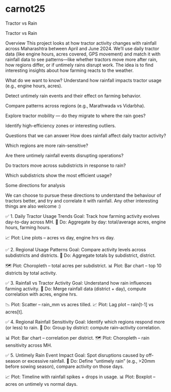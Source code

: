 # carnot25
Tractor vs Rain


Tractor vs Rain

Overview
This project looks at how tractor activity changes with rainfall across Maharashtra between April and June 2024. We’ll use daily tractor data (like engine hours, acres covered, GPS movement) and match it with rainfall data to see patterns—like whether tractors move more after rain, how regions differ, or if untimely rains disrupt work. The idea is to find interesting insights about how farming reacts to the weather.

What do we want to know?
Understand how rainfall impacts tractor usage (e.g., engine hours, acres).


Detect untimely rain events and their effect on farming behavior.


Compare patterns across regions (e.g., Marathwada vs Vidarbha).


Explore tractor mobility — do they migrate to where the rain goes?


Identify high-efficiency zones or interesting outliers.

Questions that we can answer
How does rainfall affect daily tractor activity?


Which regions are more rain-sensitive?


Are there untimely rainfall events disrupting operations?


Do tractors move across subdistricts in response to rain?


Which subdistricts show the most efficient usage?

Some directions for analysis 

We can choose to pursue these directions to understand the behaviour of tractors better, and try and correlate it with rainfall. Any other interesting things are also welcome :)
	
✅ 1. Daily Tractor Usage Trends
Goal: Track how farming activity evolves day-to-day across MH.
🔹 Do:
Aggregate by day: total/average acres, engine hours, farming hours.


📈 Plot: Line plots – acres vs day, engine hrs vs day.

✅ 2. Regional Usage Patterns
Goal: Compare activity levels across subdistricts and districts.
🔹 Do:
Aggregate totals by subdistrict, district.


🗺️ Plot: Choropleth – total acres per subdistrict.
 📊 Plot: Bar chart – top 10 districts by total activity.

✅ 3. Rainfall vs Tractor Activity
Goal: Understand how rain influences farming activity.
🔹 Do:
Merge rainfall data (district + day), compute correlation with acres, engine hrs.


📉 Plot: Scatter – rain_mm vs acres tilled.
 📈 Plot: Lag plot – rain[t-1] vs acres[t].

✅ 4. Regional Rainfall Sensitivity
Goal: Identify which regions respond more (or less) to rain.
🔹 Do:
Group by district: compute rain–activity correlation.


📊 Plot: Bar chart – correlation per district.
 🗺️ Plot: Choropleth – rain sensitivity across MH.

✅ 5. Untimely Rain Event Impact
Goal: Spot disruptions caused by off-season or excessive rainfall.
🔹 Do:
Define “untimely rain” (e.g., >20mm before sowing season), compare activity on those days.


📈 Plot: Timeline with rainfall spikes + drops in usage.
 📊 Plot: Boxplot – acres on untimely vs normal days.



